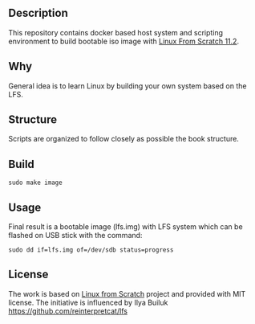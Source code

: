 ## Description

This repository contains docker based host system and scripting environment to build bootable iso image with [Linux From Scratch 11.2](https://www.linuxfromscratch.org/lfs/downloads/11.2/LFS-BOOK-11.2.pdf).

## Why

General idea is to learn Linux by building your own system based on the LFS.

## Structure

Scripts are organized to follow closely as possible the book structure.

## Build

    sudo make image

## Usage

Final result is a bootable image (lfs.img) with LFS system which can be flashed on USB stick with the command:
    
    sudo dd if=lfs.img of=/dev/sdb status=progress

## License

The work is based on [Linux from Scratch](http://www.linuxfromscratch.org/lfs) project and provided with MIT license.
The initiative is influenced by Ilya Builuk https://github.com/reinterpretcat/lfs
